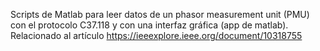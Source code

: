 Scripts de Matlab para leer datos de un phasor measurement unit (PMU) con el protocolo C37.118 y con una interfaz gráfica (app de matlab). Relacionado al artículo https://ieeexplore.ieee.org/document/10318755
